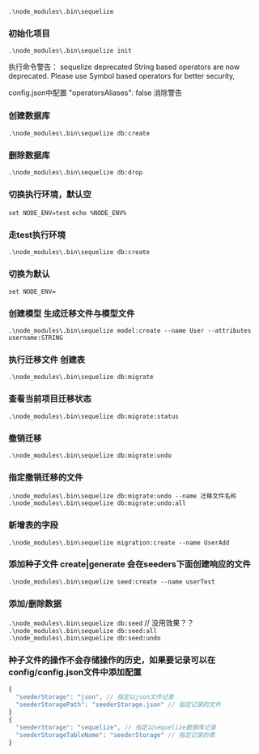 
`.\node_modules\.bin\sequelize`

### 初始化项目
`.\node_modules\.bin\sequelize init`

执行命令警告： sequelize deprecated String based operators are now deprecated. Please use Symbol based operators for better security,

config.json中配置 "operatorsAliases": false 消除警告

### 创建数据库
`.\node_modules\.bin\sequelize db:create`

### 删除数据库
`.\node_modules\.bin\sequelize db:drop`

### 切换执行环境，默认空
`set NODE_ENV=test`
`echo %NODE_ENV%`

### 走test执行环境
`.\node_modules\.bin\sequelize db:create`

### 切换为默认
`set NODE_ENV=`

### 创建模型 生成迁移文件与模型文件
`.\node_modules\.bin\sequelize model:create --name User --attributes username:STRING`

### 执行迁移文件 创建表
`.\node_modules\.bin\sequelize db:migrate`

### 查看当前项目迁移状态
`.\node_modules\.bin\sequelize db:migrate:status`

### 撤销迁移
`.\node_modules\.bin\sequelize db:migrate:undo`

### 指定撤销迁移的文件
`.\node_modules\.bin\sequelize db:migrate:undo --name 迁移文件名称`
`.\node_modules\.bin\sequelize db:migrate:undo:all`

### 新增表的字段
`.\node_modules\.bin\sequelize migration:create --name UserAdd`

### 添加种子文件 create|generate  会在seeders下面创建响应的文件
`.\node_modules\.bin\sequelize seed:create --name userTest`

### 添加/删除数据
`.\node_modules\.bin\sequelize db:seed` // 没用效果？？
`.\node_modules\.bin\sequelize db:seed:all`
`.\node_modules\.bin\sequelize db:seed:undo`

### 种子文件的操作不会存储操作的历史，如果要记录可以在config/config.json文件中添加配置
```js
{
  "seederStorage": "json", // 指定以json文件记录
  "seederStoragePath": "seederStorage.json" // 指定记录的文件
}
{
  "seederStorage": "sequelize", // 指定以sequelize数据库记录
  "seederStorageTableName": "seederStorage" // 指定记录的表
}
```